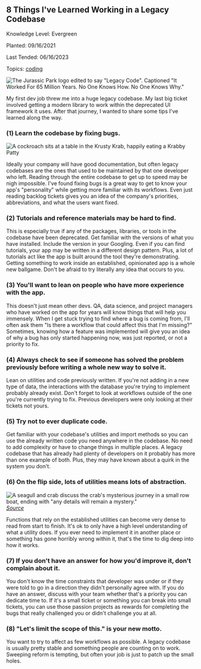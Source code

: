 ## 8 Things I've Learned Working in a Legacy Codebase

Knowledge Level: Evergreen

Planted: 09/16/2021

Last Tended: 06/16/2023

Topics: [coding](/topic.html?topic=coding)

![The Jurassic Park logo edited to say "Legacy Code". Captioned "It Worked For 65 Million Years. No One Knows How. No One Knows Why."](https://images.abbeyperini.com/legacy/cover.png)

My first dev job threw me into a huge legacy codebase. My last big ticket involved getting a modern library to work within the deprecated UI framework it uses. After that journey, I wanted to share some tips I've learned along the way.

### (1) Learn the codebase by fixing bugs&period;

![A cockroach sits at a table in the Krusty Krab, happily eating a Krabby Patty](https:////images.abbeyperini.com/legacy/bug-eating.gif)

Ideally your company will have good documentation, but often legacy codebases are the ones that used to be maintained by that one developer who left. Reading through the entire codebase to get up to speed may be nigh impossible. I've found fixing bugs is a great way to get to know your app's "personality" while getting more familiar with its workflows. Even just reading backlog tickets gives you an idea of the company's priorities, abbreviations, and what the users want fixed.

### (2) Tutorials and reference materials may be hard to find&period;

This is especially true if any of the packages, libraries, or tools in the codebase have been deprecated. Get familiar with the versions of what you have installed. Include the version in your Googling. Even if you can find tutorials, your app may be written in a different design pattern. Plus, a lot of tutorials act like the app is built around the tool they're demonstrating. Getting something to work inside an established, opinionated app is a whole new ballgame. Don't be afraid to try literally any idea that occurs to you.

### (3) You'll want to lean on people who have more experience with the app&period;

This doesn't just mean other devs. QA, data science, and project managers who have worked on the app for years will know things that will help you immensely. When I get stuck trying to find where a bug is coming from, I'll often ask them "Is there a workflow that could affect this that I'm missing?" Sometimes, knowing how a feature was implemented will give you an idea of why a bug has only started happening now, was just reported, or not a priority to fix.

### (4) Always check to see if someone has solved the problem previously before writing a whole new way to solve it&period;

Lean on utilities and code previously written. If you're not adding in a new type of data, the interactions with the database you're trying to implement probably already exist. Don't forget to look at workflows outside of the one you're currently trying to fix. Previous developers were only looking at their tickets not yours.

### (5) Try not to ever duplicate code&period;

Get familiar with your codebase's utilities and import methods so you can use the already written code you need anywhere in the codebase. No need to add complexity or have to change things in multiple places. A legacy codebase that has already had plenty of developers on it probably has more than one example of both. Plus, they may have known about a quirk in the system you don't.

### (6) On the flip side, lots of utilities means lots of abstraction&period;

![A seagull and crab discuss the crab's mysterious journey in a small row boat, ending with "any details will remain a mystery."](https://dev-to-uploads.s3.amazonaws.com/i/88u7xuipr0mj1kxlwkn5.png)
*[Source](http://www.poorlydrawnlines.com/comic/your-story/)*

Functions that rely on the established utilities can become very dense to read from start to finish. It's ok to only have a high level understanding of what a utility does. If you ever need to implement it in another place or something has gone horribly wrong within it, that's the time to dig deep into how it works.

### (7) If you don't have an answer for how you'd improve it, don't complain about it&period;

You don't know the time constraints that developer was under or if they were told to go in a direction they didn't personally agree with. If you do have an answer, discuss with your team whether that's a priority you can dedicate time to. If it's a small ticket or something you can break into small tickets, you can use those passion projects as rewards for completing the bugs that really challenged you or didn't challenge you at all.

### (8) "Let's limit the scope of this." is your new motto&period;

You want to try to affect as few workflows as possible. A legacy codebase is usually pretty stable and something people are counting on to work. Sweeping reform is tempting, but often your job is just to patch up the small holes.

